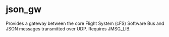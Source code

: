 # json_gw
Provides a gateway between the core Flight System (cFS) Software Bus and JSON messages transmitted over UDP.  Requires JMSG_LIB.
